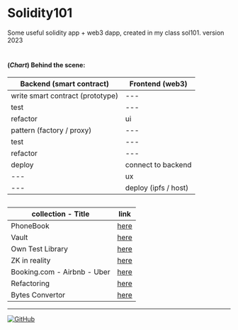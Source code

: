# Solidity101
Some useful solidity app + web3 dapp, created in my class sol101. version 2023

#

#### (*Chart*) Behind the scene: 

| Backend (smart contract) | Frontend (web3) |
| ---- | ---- |
| write smart contract (prototype) | --- |
| test | --- |
| refactor | ui |
| pattern (factory / proxy) | --- |
| test | --- |
| refactor | --- |
| deploy | connect to backend |
| --- | ux |
| --- | deploy (ipfs / host) |

##

| collection - Title | link |
| ---- | ---- |
| PhoneBook | [here](https://github.com/mosi-sol/Solidity101/tree/main/collection-1) |
| Vault | [here](https://github.com/mosi-sol/Solidity101/tree/main/collection-2) |
| Own Test Library | [here](https://github.com/mosi-sol/Solidity101/tree/main/collection-3) |
| ZK in reality | [here](https://github.com/mosi-sol/Solidity101/tree/main/collection-4) |
| Booking.com - Airbnb - Uber | [here](https://github.com/mosi-sol/Solidity101/tree/main/collection-5) |
| Refactoring | [here](https://github.com/mosi-sol/Solidity101/tree/main/collection-6) | 
| Bytes Convertor | [here](https://github.com/mosi-sol/Solidity101/tree/main/collection-8) |

---

<a href="https://github.com/mosi-sol/Solidity101">
<img alt="GitHub" src="https://img.shields.io/github/license/mosi-sol/Solidity101?logoColor=blue&style=flat-square">
</a>
